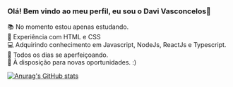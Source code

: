 ### Olá! Bem vindo ao meu perfil, eu sou o Davi Vasconcelos👋

 📚 No momento estou apenas estudando. <br>
 📜 Experiência com HTML e CSS <br>
 💻 Adquirindo conhecimento em Javascript, NodeJs, ReactJs e Typescript.<br>
 💪 Todos os dias se aperfeiçoando.<br>
 🔎 À disposição para novas oportunidades. :)

[![Anurag's GitHub stats](https://github-readme-stats.vercel.app/api?username=davivsouza&theme=tokyonight&show_icons=true&count_private=true)](https://github.com/anuraghazra/github-readme-stats)
